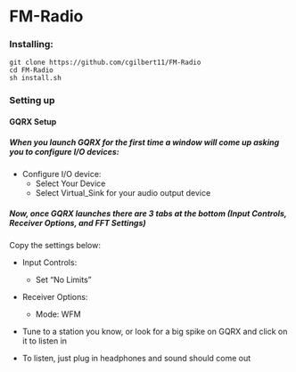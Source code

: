 # FM-Radio

### Installing:

```
git clone https://github.com/cgilbert11/FM-Radio
cd FM-Radio
sh install.sh
```
### Setting up

#### GQRX Setup  
##### When you launch GQRX for the first time a window will come up asking you to configure I/O devices:
- Configure I/O device:  
 	- Select Your Device  
 	- Select Virtual_Sink for your audio output device  
 ##### Now, once GQRX launches there are 3 tabs at the bottom (Input Controls, Receiver Options, and FFT Settings)
 Copy the settings below:
 
- Input Controls:  
	- Set “No Limits”  
- Receiver Options:  
	- Mode: WFM
- Tune to a station you know, or look for a big spike on GQRX and click on it to listen in

- To listen, just plug in headphones and sound should come out
